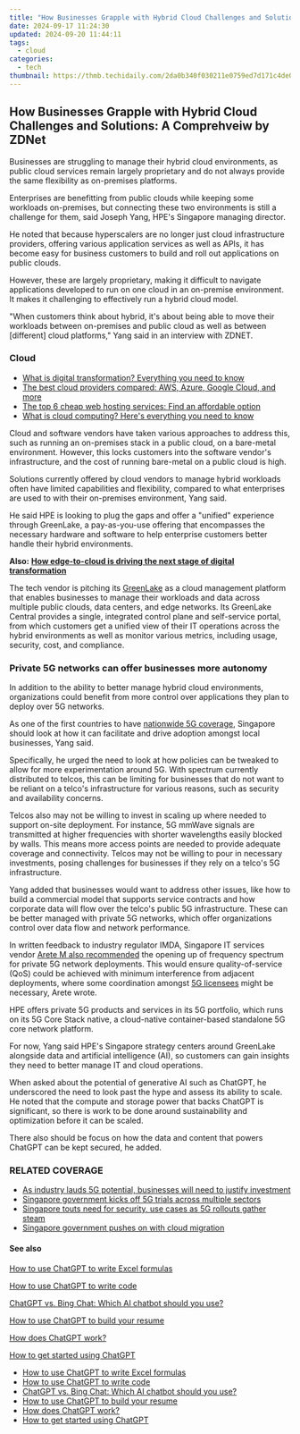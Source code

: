 ```yaml
---
title: "How Businesses Grapple with Hybrid Cloud Challenges and Solutions: A Comprehveiw by ZDNet"
date: 2024-09-17 11:24:30
updated: 2024-09-20 11:44:11
tags:
  - cloud
categories:
  - tech
thumbnail: https://thmb.techidaily.com/2da0b340f030211e0759ed7d171c4de004a02d38fc64cba9aab4f6df2eb7066c.jpg
---
```


## How Businesses Grapple with Hybrid Cloud Challenges and Solutions: A Comprehveiw by ZDNet

Businesses are struggling to manage their hybrid cloud environments, as public cloud services remain largely proprietary and do not always provide the same flexibility as on-premises platforms.

Enterprises are benefitting from public clouds while keeping some workloads on-premises, but connecting these two environments is still a challenge for them, said Joseph Yang, HPE's Singapore managing director. 

He noted that because hyperscalers are no longer just cloud infrastructure providers, offering various application services as well as APIs, it has become easy for business customers to build and roll out applications on public clouds. 

However, these are largely proprietary, making it difficult to navigate applications developed to run on one cloud in an on-premise environment. It makes it challenging to effectively run a hybrid cloud model.

"When customers think about hybrid, it's about being able to move their workloads between on-premises and public cloud as well as between \[different\] cloud platforms," Yang said in an interview with ZDNET. 

### Cloud

* [​What is digital transformation? Everything you need to know](https://www.zdnet.com/article/what-is-digital-transformation-everything-you-need-to-know-about-how-technology-is-reshaping/)
* [The best cloud providers compared: AWS, Azure, Google Cloud, and more](https://www.zdnet.com/article/the-top-cloud-providers-of-2021-aws-microsoft-azure-google-cloud-hybrid-saas/)
* [The top 6 cheap web hosting services: Find an affordable option](https://www.zdnet.com/article/best-cheap-web-hosting/)
* [What is cloud computing? Here's everything you need to know](https://www.zdnet.com/article/what-is-cloud-computing-everything-you-need-to-know-about-the-cloud/)

Cloud and software vendors have taken various approaches to address this, such as running an on-premises stack in a public cloud, on a bare-metal environment. However, this locks customers into the software vendor's infrastructure, and the cost of running bare-metal on a public cloud is high. 

Solutions currently offered by cloud vendors to manage hybrid workloads often have limited capabilities and flexibility, compared to what enterprises are used to with their on-premises environment, Yang said. 

He said HPE is looking to plug the gaps and offer a "unified" experience through GreenLake, a pay-as-you-use offering that encompasses the necessary hardware and software to help enterprise customers better handle their hybrid environments. 

**Also:** [**How edge-to-cloud is driving the next stage of digital transformation**](https://www.zdnet.com/article/how-edge-to-cloud-is-driving-the-next-stage-of-digital-transformation/)

The tech vendor is pitching its [GreenLake](https://www.zdnet.com/article/hpe-expands-greenlake-with-new-cloud-services-silicon-on-demand-and-more/) as a cloud management platform that enables businesses to manage their workloads and data across multiple public clouds, data centers, and edge networks. Its GreenLake Central provides a single, integrated control plane and self-service portal, from which customers get a unified view of their IT operations across the hybrid environments as well as monitor various metrics, including usage, security, cost, and compliance. 

### Private 5G networks can offer businesses more autonomy

In addition to the ability to better manage hybrid cloud environments, organizations could benefit from more control over applications they plan to deploy over 5G networks. 

As one of the first countries to have [nationwide 5G coverage](https://www.zdnet.com/article/singtel-claims-95-standalone-5g-coverage-eyes-enterprise-uptake/), Singapore should look at how it can facilitate and drive adoption amongst local businesses, Yang said. 

Specifically, he urged the need to look at how policies can be tweaked to allow for more experimentation around 5G. With spectrum currently distributed to telcos, this can be limiting for businesses that do not want to be reliant on a telco's infrastructure for various reasons, such as security and availability concerns. 

Telcos also may not be willing to invest in scaling up where needed to support on-site deployment. For instance, 5G mmWave signals are transmitted at higher frequencies with shorter wavelengths easily blocked by walls. This means more access points are needed to provide adequate coverage and connectivity. Telcos may not be willing to pour in necessary investments, posing challenges for businesses if they rely on a telco's 5G infrastructure.

Yang added that businesses would want to address other issues, like how to build a commercial model that supports service contracts and how corporate data will flow over the telco's public 5G infrastructure. These can be better managed with private 5G networks, which offer organizations control over data flow and network performance. 

In written feedback to industry regulator IMDA, Singapore IT services vendor [Arete M also recommended](https://www.imda.gov.sg/-/media/imda/files/inner/pcdg/consultations/consultation-paper/public-consultation-on-5g-mobile-services-and-networks/consultation-on-the-proposed-approaches-to-introduce-the-next-generation-of-mobile-services.pdf) the opening up of frequency spectrum for private 5G network deployments. This would ensure quality-of-service (QoS) could be achieved with minimum interference from adjacent deployments, where some coordination amongst [5G licensees](https://www.zdnet.com/home-and-office/networking/singapore-unveils-winning-5g-licensees-tpg-loses-out-on-nationwide-bid/) might be necessary, Arete wrote. 

HPE offers private 5G products and services in its 5G portfolio, which runs on its 5G Core Stack native, a cloud-native container-based standalone 5G core network platform.

For now, Yang said HPE's Singapore strategy centers around GreenLake alongside data and artificial intelligence (AI), so customers can gain insights they need to better manage IT and cloud operations. 

When asked about the potential of generative AI such as ChatGPT, he underscored the need to look past the hype and assess its ability to scale. He noted that the compute and storage power that backs ChatGPT is significant, so there is work to be done around sustainability and optimization before it can be scaled. 

There also should be focus on how the data and content that powers ChatGPT can be kept secured, he added. 

### RELATED COVERAGE

* [As industry lauds 5G potential, businesses will need to justify investment](https://www.zdnet.com/article/as-industry-lauds-5g-potential-businesses-will-need-to-justify-investment/)
* [Singapore government kicks off 5G trials across multiple sectors](https://www.zdnet.com/article/singapore-government-kicks-off-5g-trials-across-multiple-sectors/)
* [Singapore touts need for security, use cases as 5G rollouts gather steam](https://www.zdnet.com/article/singapore-touts-need-for-security-use-cases-as-5g-rollouts-gather-steam/)
* [Singapore government pushes on with cloud migration](https://www.zdnet.com/article/singapore-government-pushes-on-with-cloud-migration/)

#### See also

[How to use ChatGPT to write Excel formulas](https://www.zdnet.com/article/how-to-use-chatgpt-to-write-excel-formulas/ "How to use ChatGPT to write Excel formulas")

[How to use ChatGPT to write code](https://www.zdnet.com/article/how-to-use-chatgpt-to-write-code/ "How to use ChatGPT to write code")

[ChatGPT vs. Bing Chat: Which AI chatbot should you use?](https://www.zdnet.com/article/chatgpt-vs-copilot/ "ChatGPT vs. Bing Chat: Which AI chatbot should you use?")

[How to use ChatGPT to build your resume](https://www.zdnet.com/article/how-to-use-chatgpt-to-write-your-resume/ "How to use ChatGPT to build your resume")

[How does ChatGPT work?](https://www.zdnet.com/article/how-does-chatgpt-work/ "How does ChatGPT work?")

[How to get started using ChatGPT](https://www.zdnet.com/article/how-to-use-chatgpt/ "How to get started using ChatGPT")

* [How to use ChatGPT to write Excel formulas](https://www.zdnet.com/article/how-to-use-chatgpt-to-write-excel-formulas/ "How to use ChatGPT to write Excel formulas")
* [How to use ChatGPT to write code](https://www.zdnet.com/article/how-to-use-chatgpt-to-write-code/ "How to use ChatGPT to write code")
* [ChatGPT vs. Bing Chat: Which AI chatbot should you use?](https://www.zdnet.com/article/chatgpt-vs-copilot/ "ChatGPT vs. Bing Chat: Which AI chatbot should you use?")
* [How to use ChatGPT to build your resume](https://www.zdnet.com/article/how-to-use-chatgpt-to-write-your-resume/ "How to use ChatGPT to build your resume")
* [How does ChatGPT work?](https://www.zdnet.com/article/how-does-chatgpt-work/ "How does ChatGPT work?")
* [How to get started using ChatGPT](https://www.zdnet.com/article/how-to-use-chatgpt/ "How to get started using ChatGPT")

<ins class="adsbygoogle"
     style="display:block"
     data-ad-format="autorelaxed"
     data-ad-client="ca-pub-7571918770474297"
     data-ad-slot="1223367746"></ins>



<ins class="adsbygoogle"
     style="display:block"
     data-ad-client="ca-pub-7571918770474297"
     data-ad-slot="8358498916"
     data-ad-format="auto"
     data-full-width-responsive="true"></ins>
